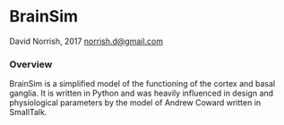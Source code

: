 # BrainSim #
David Norrish, 2017
norrish.d@gmail.com

### Overview ###
BrainSim is a simplified model of the functioning of the cortex and basal ganglia.
It is written in Python and was heavily influenced in design and physiological parameters by the model of Andrew Coward written in SmallTalk.

